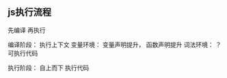 ## js执行流程
先编译  再执行

编译阶段：
  执行上下文
      变量环境： 变量声明提升， 函数声明提升
      词法环境： ？
  可执行代码

执行阶段：
   自上而下  执行代码